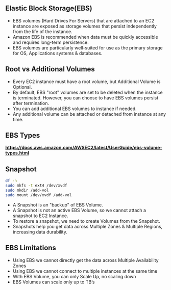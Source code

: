 ## Elastic Block Storage(EBS)
- EBS volumes (Hard Drives For Servers) that are attached to an EC2 instance are exposed as storage volumes that persist independently from the life of the instance. 
- Amazon EBS is recommended when data must be quickly accessible and requires long-term persistence.
- EBS volumes are particularly well-suited for use as the primary storage for OS, Applications systems & databases.

## Root vs Additional Volumes
- Every EC2 instance must have a root volume, but Additional Volume is Optional.
- By default, EBS "root" volumes are set to be deleted when the instance is terminated. However, you can choose to have EBS volumes persist after termination.
- You can add additional EBS volumes to instance if needed.
- Any additional volume can be attached or detached from instance at any time.

## EBS Types
**https://docs.aws.amazon.com/AWSEC2/latest/UserGuide/ebs-volume-types.html**

## Snapshot
```bash
df -h
sudo mkfs -t ext4 /dev/xvdf
sudo mkdir /add-vol
sudo mount /dev/xvdf /add-vol
```
- A Snapshot is an "backup" of EBS Volume.
- A Snapshot is not an active EBS Volume, so we cannot attach a snapshot to EC2 Instance.
- To restore a snapshot, we need to create Volumes from the Snapshot.
- Snapshots help you get data across Multiple Zones & Multiple Regions, increasing data durability.

## EBS Limitations
- Using EBS we cannot directly get the data across Multiple Availability Zones
- Using EBS we cannot connect to multiple instances at the same time
- With  EBS Volume, you can only Scale Up, no scaling down
- EBS Volumes can scale only up to TB’s



